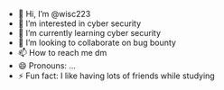 - 👋 Hi, I’m @wisc223
- 👀 I’m interested in cyber security
- 🌱 I’m currently learning cyber security
- 💞️ I’m looking to collaborate on bug bounty
- 📫 How to reach me dm
- 😄 Pronouns: ...
- ⚡ Fun fact: I like having lots of friends while studying
<!---
wisc223/wisc223 is a ✨ special ✨ repository because its `README.md` (this file) appears on your GitHub profile.
You can click the Preview link to take a look at your changes.
--->
